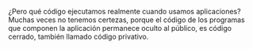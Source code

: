 ¿Pero qué código ejecutamos realmente cuando usamos aplicaciones? Muchas veces no tenemos certezas, porque el código de los programas que componen la aplicación permanece oculto al público, es código cerrado, también llamado código privativo.
